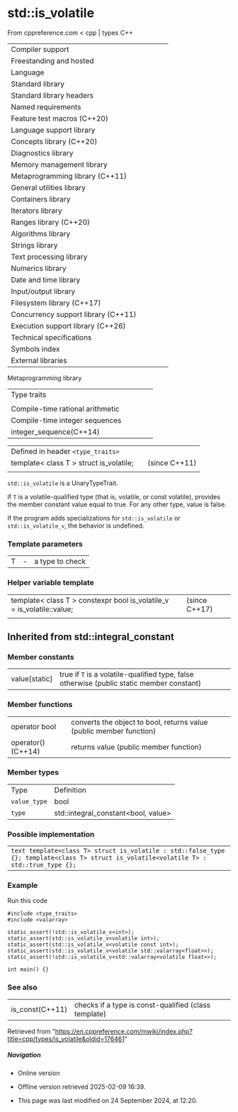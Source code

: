 # std::is_volatile

From cppreference.com
< cpp‎ | types
C++

|  |  |  |  |  |
| --- | --- | --- | --- | --- |
| Compiler support | | | | |
| Freestanding and hosted | | | | |
| Language | | | | |
| Standard library | | | | |
| Standard library headers | | | | |
| Named requirements | | | | |
| Feature test macros (C++20) | | | | |
| Language support library | | | | |
| Concepts library (C++20) | | | | |
| Diagnostics library | | | | |
| Memory management library | | | | |
| Metaprogramming library (C++11) | | | | |
| General utilities library | | | | |
| Containers library | | | | |
| Iterators library | | | | |
| Ranges library (C++20) | | | | |
| Algorithms library | | | | |
| Strings library | | | | |
| Text processing library | | | | |
| Numerics library | | | | |
| Date and time library | | | | |
| Input/output library | | | | |
| Filesystem library (C++17) | | | | |
| Concurrency support library (C++11) | | | | |
| Execution support library (C++26) | | | | |
| Technical specifications | | | | |
| Symbols index | | | | |
| External libraries | | | | |

Metaprogramming library

|  |  |  |  |  |
| --- | --- | --- | --- | --- |
| Type traits | | | | |
| |  |  |  |  |  | | --- | --- | --- | --- | --- | | Type categories | | | | | | is_void(C++11) | | | | | | is_null_pointer(C++11)(DR\*) | | | | | | |  |  |  |  |  | | --- | --- | --- | --- | --- | | is_array(C++11) | | | | | | is_pointer(C++11) | | | | | | is_enum(C++11) | | | | | | is_union(C++11) | | | | | | is_class(C++11) | | | | | | is_function(C++11) | | | | | | is_reference(C++11) | | | | | | |  |  |  |  |  | | --- | --- | --- | --- | --- | | is_object(C++11) | | | | | | is_scalar(C++11) | | | | | | is_compound(C++11) | | | | | | is_integral(C++11) | | | | | | is_floating_point(C++11) | | | | | | is_fundamental(C++11) | | | | | | is_arithmetic(C++11) | | | | | | | is_lvalue_reference(C++11) | | | | | | is_rvalue_reference(C++11) | | | | | | is_member_pointer(C++11) | | | | | | is_member_object_pointer(C++11) | | | | | | is_member_function_pointer(C++11) | | | | | | Type properties | | | | | | is_const(C++11) | | | | | | ****is_volatile****(C++11) | | | | | | is_empty(C++11) | | | | | | is_polymorphic(C++11) | | | | | | is_final(C++14) | | | | | | is_abstract(C++11) | | | | | | is_aggregate(C++17) | | | | | | is_implicit_lifetime(C++23) | | | | | | is_trivial(C++11)(deprecated in C++26) | | | | | | is_trivially_copyable(C++11) | | | | | | is_standard_layout(C++11) | | | | | | is_literal_type(C++11)(until C++20\*) | | | | | | is_pod(C++11)(deprecated in C++20) | | | | | | is_signed(C++11) | | | | | | is_unsigned(C++11) | | | | | | is_bounded_array(C++20) | | | | | | is_unbounded_array(C++20) | | | | | | is_scoped_enum(C++23) | | | | | | has_unique_object_representations(C++17) | | | | | | Type trait constants | | | | | | integral_constantbool_constanttrue_typefalse_type(C++11)(C++17)(C++11)(C++11) | | | | | | Metafunctions | | | | | | conjunction(C++17) | | | | | | disjunction(C++17) | | | | | | negation(C++17) | | | | | | |  |  |  |  |  | | --- | --- | --- | --- | --- | | Supported operations | | | | | | |  |  |  |  |  | | --- | --- | --- | --- | --- | | is_constructibleis_trivially_constructibleis_nothrow_constructible(C++11)(C++11)(C++11) | | | | | | is_default_constructibleis_trivially_default_constructibleis_nothrow_default_constructible(C++11)(C++11)(C++11) | | | | | | is_copy_constructibleis_trivially_copy_constructibleis_nothrow_copy_constructible(C++11)(C++11)(C++11) | | | | | | is_move_constructibleis_trivially_move_constructibleis_nothrow_move_constructible(C++11)(C++11)(C++11) | | | | | | is_assignableis_trivially_assignableis_nothrow_assignable(C++11)(C++11)(C++11) | | | | | | |  |  |  |  |  | | --- | --- | --- | --- | --- | | is_copy_assignableis_trivially_copy_assignableis_nothrow_copy_assignable(C++11)(C++11)(C++11) | | | | | | is_move_assignableis_trivially_move_assignableis_nothrow_move_assignable(C++11)(C++11)(C++11) | | | | | | is_destructibleis_trivially_destructibleis_nothrow_destructible(C++11)(C++11)(C++11) | | | | | | has_virtual_destructor(C++11) | | | | | | is_swappable_withis_swappableis_nothrow_swappable_withis_nothrow_swappable(C++17)(C++17)(C++17)(C++17) | | | | | |  | | | | | | | Relationships and property queries | | | | | | |  |  |  |  |  | | --- | --- | --- | --- | --- | | is_same(C++11) | | | | | | is_convertibleis_nothrow_convertible(C++11)(C++20) | | | | | | is_layout_compatible(C++20) | | | | | | is_pointer_interconvertible_base_of(C++20) | | | | | | is_pointer_interconvertible_with_class(C++20) | | | | | | is_corresponding_member(C++20) | | | | | | reference_constructs_from_temporary(C++23) | | | | | | reference_converts_from_temporary(C++23) | | | | | | |  |  |  |  |  | | --- | --- | --- | --- | --- | | is_base_of(C++11) | | | | | | is_virtual_base_of(C++26) | | | | | | alignment_of(C++11) | | | | | | rank(C++11) | | | | | | extent(C++11) | | | | | | is_invocableis_invocable_ris_nothrow_invocableis_nothrow_invocable_r(C++17)(C++17)(C++17)(C++17) | | | | | | | Type modifications | | | | | | |  |  |  |  |  | | --- | --- | --- | --- | --- | | remove_cvremove_constremove_volatile(C++11)(C++11)(C++11) | | | | | | add_cvadd_constadd_volatile(C++11)(C++11)(C++11) | | | | | | make_signed(C++11) | | | | | | make_unsigned(C++11) | | | | | | |  |  |  |  |  | | --- | --- | --- | --- | --- | | remove_reference(C++11) | | | | | | add_lvalue_referenceadd_rvalue_reference(C++11)(C++11) | | | | | | remove_pointer(C++11) | | | | | | add_pointer(C++11) | | | | | | remove_extent(C++11) | | | | | | remove_all_extents(C++11) | | | | | |  | | | | | | | Type transformations | | | | | | |  |  |  |  |  | | --- | --- | --- | --- | --- | | aligned_storage(C++11)(deprecated in C++23) | | | | | | aligned_union(C++11)(deprecated in C++23) | | | | | | decay(C++11) | | | | | | remove_cvref(C++20) | | | | | | result_ofinvoke_result(C++11)(until C++20\*)(C++17) | | | | | |  | | | | | | |  |  |  |  |  | | --- | --- | --- | --- | --- | | conditional(C++11) | | | | | | common_type(C++11) | | | | | | common_reference(C++20) | | | | | | underlying_type(C++11) | | | | | | type_identity(C++20) | | | | | | enable_if(C++11) | | | | | | void_t(C++17) | | | | | | |
| Compile-time rational arithmetic | | | | |
| Compile-time integer sequences | | | | |
| integer_sequence(C++14) | | | | |

|  |  |  |
| --- | --- | --- |
| Defined in header `<type_traits>` |  |  |
| template< class T >  struct is_volatile; |  | (since C++11) |
|  |  |  |

`std::is_volatile` is a UnaryTypeTrait.

If `T` is a volatile-qualified type (that is, volatile, or const volatile), provides the member constant value equal to true. For any other type, value is false.

If the program adds specializations for `std::is_volatile` or `std::is_volatile_v`, the behavior is undefined.

### Template parameters

|  |  |  |
| --- | --- | --- |
| T | - | a type to check |

### Helper variable template

|  |  |  |
| --- | --- | --- |
| template< class T >  constexpr bool is_volatile_v = is_volatile<T>::value; |  | (since C++17) |
|  |  |  |

## Inherited from std::integral_constant

### Member constants

|  |  |
| --- | --- |
| value[static] | true if `T` is a volatile-qualified type, false otherwise   (public static member constant) |

### Member functions

|  |  |
| --- | --- |
| operator bool | converts the object to bool, returns value   (public member function) |
| operator()(C++14) | returns value   (public member function) |

### Member types

|  |  |
| --- | --- |
| Type | Definition |
| `value_type` | bool |
| `type` | std::integral_constant<bool, value> |

### Possible implementation

|  |
| --- |
| ```text template<class T> struct is_volatile : std::false_type {}; template<class T> struct is_volatile<volatile T> : std::true_type {}; ``` |

### Example

Run this code

```
#include <type_traits>
#include <valarray>
 
static_assert(!std::is_volatile_v<int>);
static_assert(std::is_volatile_v<volatile int>);
static_assert(std::is_volatile_v<volatile const int>);
static_assert(std::is_volatile_v<volatile std::valarray<float>>);
static_assert(!std::is_volatile_v<std::valarray<volatile float>>);
 
int main() {}

```

### See also

|  |  |
| --- | --- |
| is_const(C++11) | checks if a type is const-qualified   (class template) |

Retrieved from "<https://en.cppreference.com/mwiki/index.php?title=cpp/types/is_volatile&oldid=176461>"

##### Navigation

- Online version
- Offline version retrieved 2025-02-09 16:39.

- This page was last modified on 24 September 2024, at 12:20.